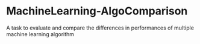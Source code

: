 # MachineLearning-AlgoComparison
A task to evaluate and compare the differences in performances of multiple machine learning algorithm
